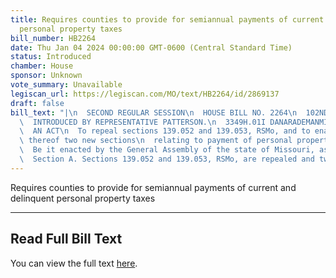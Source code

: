 ```yaml
---
title: Requires counties to provide for semiannual payments of current and delinquent
  personal property taxes
bill_number: HB2264
date: Thu Jan 04 2024 00:00:00 GMT-0600 (Central Standard Time)
status: Introduced
chamber: House
sponsor: Unknown
vote_summary: Unavailable
legiscan_url: https://legiscan.com/MO/text/HB2264/id/2869137
draft: false
bill_text: "|\n  SECOND REGULAR SESSION\n  HOUSE BILL NO. 2264\n  102ND GENERAL ASSEMBLY\n\
  \  INTRODUCED BY REPRESENTATIVE PATTERSON.\n  3349H.01I DANARADEMANMILLER,ChiefClerk\n\
  \  AN ACT\n  To repeal sections 139.052 and 139.053, RSMo, and to enact in lieu\
  \ thereof two new sections\n  relating to payment of personal property taxes.\n\
  \  Be it enacted by the General Assembly of the state of Missouri, as follows:\n\
  \  Section A. Sections 139.052 and 139.053, RSMo, are repealed and two new sections"
---
```

Requires counties to provide for semiannual payments of current and delinquent personal property taxes

---

## Read Full Bill Text

You can view the full text [here](https://legiscan.com/MO/text/HB2264/id/2869137).
